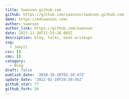 ```yaml
---
title: Swanson.github.com
github: https://github.com/swanson/swanson.github.com
demo: https://mdswanson.com/
author: swanson
author_link: https://github.com/swanson
date: 2023-11-30T11:55:28.885Z
description: blog, talks, book writeups
ssg:
  - Jekyll
css: []
cms: []
category:
  - Blog
draft: false
publish_date: '2010-10-18T02:16:47Z'
update_date: '2022-02-10T19:39:45Z'
github_star: 77
github_fork: 30
---
```

